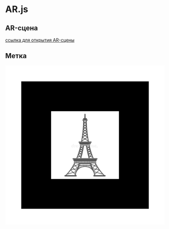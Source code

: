# AR.js

## AR-сцена
[ссылка для открытия AR-сцены](https://raw.githack.com/TatianaMIET/ar/main/index.html)

## Метка
![Метка](./marker.png)